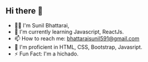 ## Hi there 👋 <br>
- 🙋‍♂️ I'm Sunil Bhattarai, <br>
- 🌱 I'm currently learning Javascript, ReactJs. <br>
- 📫 How to reach me: bhattaraisunil591@gmail.com <br>
- 💬 I'm proficient in HTML, CSS, Bootstrap, Javasript. <br>
- ⚡ Fun Fact: I'm a hichado. <br>


<!--
**Sunil5566/Sunil5566** is a ✨ _special_ ✨ repository because its `README.md` (this file) appears on your GitHub profile.

Here are some ideas to get you started:

- 🔭 I’m currently working on ...
- 🌱 I’m currently learning ...
- 👯 I’m looking to collaborate on ...
- 🤔 I’m looking for help with ...
- 💬 Ask me about ...
- 📫 How to reach me: ...
- 😄 Pronouns: ...
- ⚡ Fun fact: ...
-->

